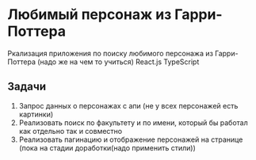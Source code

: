 # Любимый персонаж из Гарри-Поттера

Ркализация приложения по поиску любимого персонажа из Гарри-Поттера (надо же на чем то учиться)
React.js TypeScript

## Задачи

1. Запрос данных о персонажах с апи (не у всех персонажей есть картинки)
2. Реализовать поиск по факультету и по имени, который бы работал как отдельно так и совместно
3. Реализовать пагинацию и отображение персонажей на странице (пока на стадии доработки(надо применить стили))
